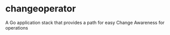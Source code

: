 # changeoperator
A Go application stack that provides a path for easy Change Awareness for operations
